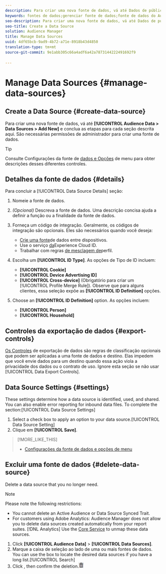 ```yaml
---
description: Para criar uma nova fonte de dados, vá até Dados de público-alvo > Fontes de dados > Adicionar novo e conclua as etapas para cada seção descrita aqui. São necessárias permissões de administrador para criar uma fonte de dados.
keywords: fontes de dados;gerenciar fonte de dados;fonte de dados do Audience Manager
seo-description: Para criar uma nova fonte de dados, vá até Dados de público-alvo > Fontes de dados > Adicionar novo e conclua as etapas para cada seção descrita aqui. São necessárias permissões de administrador para criar uma fonte de dados.
seo-title: Create a Data Source
solution: Audience Manager
title: Manage Data Sources
uuid: 4df65bcb-9ad9-4b72-a71e-8918b43d4850
translation-type: tm+mt
source-git-commit: 9e1abb305c66a4adf6a42a7873144222491692f9

---
```



# Manage Data Sources {#manage-data-sources}

## Create a Data Source {#create-data-source}

Para criar uma nova fonte de dados, vá até **[!UICONTROL Audience Data > Data Sources > Add New]** e conclua as etapas para cada seção descrita aqui. São necessárias permissões de administrador para criar uma fonte de dados.

<!-- create-datasource.xml -->

>[!TIP]
>
>Consulte Configurações da fonte de [dados e Opções](../features/datasources-list-and-settings.md#settings-menu-options) de menu para obter descrições desses diferentes controles.

## Detalhes da fonte de dados {#details}

Para concluir a [!UICONTROL Data Source Details] seção:

1. Nomeie a fonte de dados.
1. *(Opcional)* Descreva a fonte de dados. Uma descrição concisa ajuda a definir a função ou a finalidade da fonte de dados.
1. Forneça um código de integração. Geralmente, os códigos de integração são opcionais. Eles são necessários quando você deseja:

   * [Crie uma fonte](../features/profile-merge-rules/merge-rules-start.md#create-data-source)de dados entre dispositivos.
   * Use o serviço [da](https://marketing.adobe.com/resources/help/en_US/mcvid/)Experience Cloud ID.
   * Trabalhar com regras [de mesclagem de](../features/profile-merge-rules/merge-rules-start.md)perfil.

1. Escolha um **[!UICONTROL ID Type]**. As opções de Tipo de ID incluem:

   * **[!UICONTROL Cookie]**
   * **[!UICONTROL Device Advertising ID]**
   * **[!UICONTROL Cross-device]** (Obrigatório para criar um [!UICONTROL Profile Merge Rule]). Observe que para alguns clientes, essa seleção expõe as **[!UICONTROL ID Definition]** opções.

1. Choose an **[!UICONTROL ID Definition]** option. As opções incluem:

   * **[!UICONTROL Person]**
   * **[!UICONTROL Household]**

## Controles da exportação de dados {#export-controls}

[Os Controles](../features/data-export-controls.md) de exportação de dados são regras de classificação opcionais que podem ser aplicadas a uma fonte de dados e destino. Elas impedem que você envie dados para um destino quando essa ação viola a privacidade dos dados ou o contrato de uso. Ignore esta seção se não usar [!UICONTROL Data Export Controls].

## Data Source Settings {#settings}

These settings determine how a data source is identified, used, and shared. You can also enable error reporting for inbound data files. To complete the  section:[!UICONTROL Data Source Settings]

1. Select a  check box to apply an option to your data source.[!UICONTROL Data Source Setting]
2. Clique em **[!UICONTROL Save]**.

>[!MORE_LIKE_THIS]
>
>* [Configurações da fonte de dados e opções de menu](../features/datasources-list-and-settings.md#settings-menu-options)


## Excluir uma fonte de dados {#delete-data-source}

<!-- t_datasource_delete.xml -->

Delete a data source that you no longer need.

>[!NOTE]
>
>Please note the following restrictions:
>
>* You cannot delete an Active Audience or Data Source Synced Trait.[](../features/traits/client-activity-synced-audience-traits.md)
>* For customers using Adobe Analytics: Audience Manager does not allow you to delete data sources created automatically from your  report suites. [!DNL Analytics] Use the [Core Service](https://marketing.adobe.com/resources/help/en_US/mcloud/) to unmap these data sources.


1. Click **[!UICONTROL Audience Data]** &gt; **[!UICONTROL Data Sources]**.
1. Marque a caixa de seleção ao lado de uma ou mais fontes de dados.
You can use the  box to locate the desired data sources if you have a long list.[!UICONTROL Search]
1. Click  , then confirm the deletion.![](assets/icon_trash.png)
